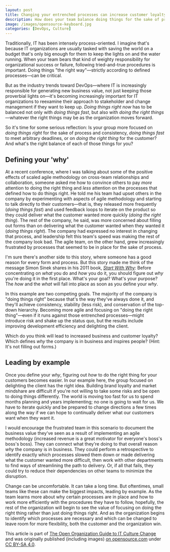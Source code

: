 ```yaml
---
layout: post
title: Changing your entrenched processes can increase customer loyalty
description: How does your team balance doing things for the sake of process and consistency, doing things fast, and doing the right thing for the customer?
image: /images/opensource-keyboard.jpg
categories: [DevOps, Culture]
---
```


Traditionally, IT has been intensely process-oriented. I imagine that's because IT organizations are usually tasked with saving the world on a budget that's only big enough for them to keep the lights on and the water running. When your team bears that kind of weighty responsibility for organizational success or failure, following tried-and-true procedures is important. Doing things "the right way"—strictly according to defined processes—can be critical.

But as the industry trends toward DevOps—where IT is increasingly responsible for generating new business value, not just keeping those proverbial lights on—it's becoming increasingly important for IT organizations to reexamine their approach to stakeholder and change management if they want to keep up. _Doing things right now_ has to be balanced not only with _doing things fast_, but also with _doing the right things_—whatever the right things may be as the organization moves forward.

So it's time for some serious reflection: Is your group more focused on _doing things right_ for the sake of process and consistency, _doing things fast_ to meet arbitrary deadlines, or on _doing the right thing_ for the customer? And what's the right balance of each of those things for you?

## Defining your 'why'

At a recent conference, where I was talking about some of the positive effects of scaled agile methodology on cross-team relationships and collaboration, someone asked me how to convince others to pay _more_ attention to doing the right thing and _less_ attention on the processes that defined how to do things right. He told me his team had upset others in the company by experimenting with aspects of agile methodology and starting to talk directly to their customers—that is, they released more frequently (_doing things fast_) and used feedback loops to iterate on the product so they could deliver what the customer wanted more quickly (_doing the right thing_). The rest of the company, he said, was more concerned about filling out forms than on delivering what the customer wanted when they wanted it (_doing things right_). The company had expressed no interest in changing that process, and leadership felt this team's speed was making the rest of the company look bad. The agile team, on the other hand, grew increasingly frustrated by processes that seemed to be in place for the sake of process.

I'm sure there's another side to this story, where someone has a good reason for every form and process. But this story made me think of the message Simon Sinek shares in his 2011 book, _[Start With Why](https://www.startwithwhy.com/)_: Before concentrating on _what_ you do and _how_ you do it, you should figure out _why_ you're doing it in the first place. What's your goal? What's your purpose? The _how_ and the _what_ will fall into place as soon as you define your _why_.

In this example are two competing goals. The majority of the company is "doing things right" because that's the way they've always done it, and they'll achieve consistency, stability (less risk), and conservation of the top-down hierarchy. Becoming more agile and focusing on "doing the right thing"—even if it runs against those entrenched processes—might introduce risk and shake up the status quo, but the results include improving development efficiency and delighting the client.

Which do you think will lead to increased business and customer loyalty? Which defines _why_ the company is in business and inspires people? (Hint: It's not filling out forms.)

## Leading by example

Once you define your _why_, figuring out _how_ to do the right thing for your customers becomes easier. In our example here, the group focused on delighting the client has the right idea. Building brand loyalty and market mindshare are difficult if you're not willing to take some risks and be open to doing things differently. The world is moving too fast for us to spend months planning and years implementing; no one is going to wait for us. We have to iterate quickly and be prepared to change directions a few times along the way if we can hope to continually deliver what our customers want when they want it.

I would encourage the frustrated team in this scenario to document the business value they've seen as a result of implementing an agile methodology (increased revenue is a great motivator for everyone's boss's boss's boss). They can connect what they're doing to that overall reason _why_ the company is in business. They could perform a retrospective to identify exactly which processes slowed them down or made delivering what the customer wanted more difficult, then work with other departments to find ways of streamlining the path to delivery. Or, if all that fails, they could try to reduce their dependencies on other teams to minimize the disruption.

Change can be uncomfortable. It can take a long time. But oftentimes, small teams like these can make the biggest impacts, leading by example. As the team learns more about why certain processes are in place and how to work more efficiently with the procedures they have to follow, hopefully, the rest of the organization will begin to see the value of focusing on doing the right thing rather than just doing things right. And as the organization begins to identify which processes are necessary and which can be changed to leave room for more flexibility, both the customer and the organization win.

<div class="license_footer">
  <p>This article is part of <a href="https://github.com/open-organization/open-org-it-culture">The Open Organization Guide to IT Culture Change</a> and was originally published (including images) <a href="https://opensource.com/open-organization/17/5/doing-the-right-things">on opensource.com</a> under <a href="https://creativecommons.org/licenses/by-sa/4.0/">CC BY-SA 4.0</a>.</p>
</div>
